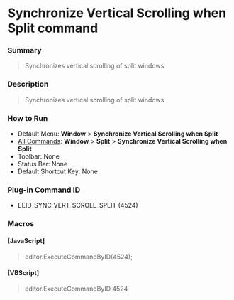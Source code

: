 # Synchronize Vertical Scrolling when Split command

### Summary

> Synchronizes vertical scrolling of split windows.

### Description

> Synchronizes vertical scrolling of split windows.

### How to Run

- Default Menu: **Window** \> **Synchronize Vertical Scrolling when Split**
- [All Commands](../tools/all_commands): **Window** \> **Split** \> **Synchronize Vertical Scrolling when Split**
- Toolbar: None
- Status Bar: None
- Default Shortcut Key: None

### Plug-in Command ID

- EEID\_SYNC\_VERT\_SCROLL\_SPLIT (4524)

### Macros

#### \[JavaScript\]

> editor.ExecuteCommandByID(4524);

#### \[VBScript\]

> editor.ExecuteCommandByID 4524
